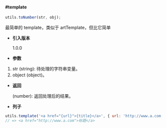 #### #template

```javascript
utils.toNumber(str, obj);
```

最简单的 template，类似于 artTemplate，但比它简单

- **引入版本**

    1.0.0

- **参数**

1. str (string): 待处理的字符串变量。
2. object (object)。

- **返回**

    (number): 返回处理后的结果。

- **列子**

```javascript
utils.template('<a href="{url}">{title}</a>', { url: 'http://www.a.com', title: '标题' });
// => <a href="http://www.a.com">标题</a>
```
